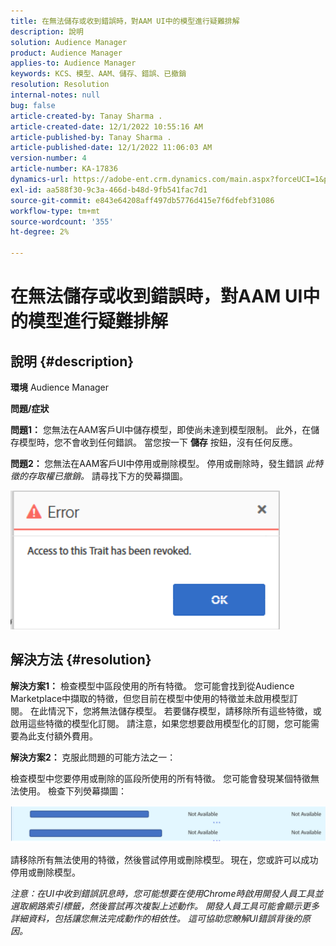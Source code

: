 ```yaml
---
title: 在無法儲存或收到錯誤時，對AAM UI中的模型進行疑難排解
description: 說明
solution: Audience Manager
product: Audience Manager
applies-to: Audience Manager
keywords: KCS、模型、AAM、儲存、錯誤、已撤銷
resolution: Resolution
internal-notes: null
bug: false
article-created-by: Tanay Sharma .
article-created-date: 12/1/2022 10:55:16 AM
article-published-by: Tanay Sharma .
article-published-date: 12/1/2022 11:06:03 AM
version-number: 4
article-number: KA-17836
dynamics-url: https://adobe-ent.crm.dynamics.com/main.aspx?forceUCI=1&pagetype=entityrecord&etn=knowledgearticle&id=f6b87ca2-6671-ed11-9562-6045bd006239
exl-id: aa588f30-9c3a-466d-b48d-9fb541fac7d1
source-git-commit: e843e64208aff497db5776d415e7f6dfebf31086
workflow-type: tm+mt
source-wordcount: '355'
ht-degree: 2%

---
```


# 在無法儲存或收到錯誤時，對AAM UI中的模型進行疑難排解

## 說明 {#description}

<b>環境</b>
Audience Manager


<b>問題/症狀</b>


<b>問題1：</b> 您無法在AAM客戶UI中儲存模型，即使尚未達到模型限制。 此外，在儲存模型時，您不會收到任何錯誤。 當您按一下 <b>儲存</b> 按鈕，沒有任何反應。



<b>問題2： </b>您無法在AAM客戶UI中停用或刪除模型。 停用或刪除時，發生錯誤 *此特徵的存取權已撤銷。* 請尋找下方的熒幕擷圖。





![](assets/___f7b87ca2-6671-ed11-9562-6045bd006239___.png)


## 解決方法 {#resolution}


<b>解決方案1：</b> 檢查模型中區段使用的所有特徵。 您可能會找到從Audience Marketplace中擷取的特徵，但您目前在模型中使用的特徵並未啟用模型訂閱。 在此情況下，您將無法儲存模型。 若要儲存模型，請移除所有這些特徵，或啟用這些特徵的模型化訂閱。 請注意，如果您想要啟用模型化的訂閱，您可能需要為此支付額外費用。



<b>解決方案2： </b>克服此問題的可能方法之一：

檢查模型中您要停用或刪除的區段所使用的所有特徵。 您可能會發現某個特徵無法使用。 檢查下列熒幕擷圖：



![](assets/6ce5c786-9e7b-ec11-8d21-0022480aace4.png)

請移除所有無法使用的特徵，然後嘗試停用或刪除模型。 現在，您或許可以成功停用或刪除模型。





*注意：在UI中收到錯誤訊息時，您可能想要在使用Chrome時啟用開發人員工具並選取網路索引標籤，然後嘗試再次複製上述動作。 開發人員工具可能會顯示更多詳細資料，包括讓您無法完成動作的相依性。 這可協助您瞭解UI錯誤背後的原因。*
